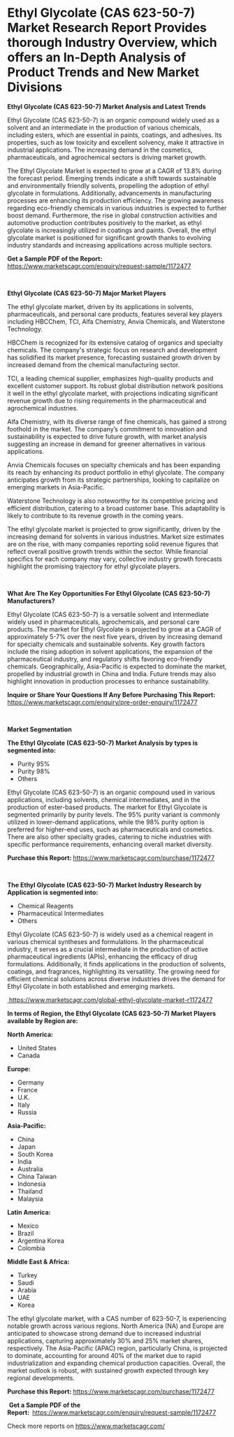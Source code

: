 <p><h1>Ethyl Glycolate (CAS 623-50-7) Market Research Report Provides thorough Industry Overview, which offers an In-Depth Analysis of Product Trends and New Market Divisions</h1></p><p><strong>Ethyl Glycolate (CAS 623-50-7) Market Analysis and Latest Trends</strong></p>
<p><p>Ethyl Glycolate (CAS 623-50-7) is an organic compound widely used as a solvent and an intermediate in the production of various chemicals, including esters, which are essential in paints, coatings, and adhesives. Its properties, such as low toxicity and excellent solvency, make it attractive in industrial applications. The increasing demand in the cosmetics, pharmaceuticals, and agrochemical sectors is driving market growth.</p><p>The Ethyl Glycolate Market is expected to grow at a CAGR of 13.8% during the forecast period. Emerging trends indicate a shift towards sustainable and environmentally friendly solvents, propelling the adoption of ethyl glycolate in formulations. Additionally, advancements in manufacturing processes are enhancing its production efficiency. The growing awareness regarding eco-friendly chemicals in various industries is expected to further boost demand. Furthermore, the rise in global construction activities and automotive production contributes positively to the market, as ethyl glycolate is increasingly utilized in coatings and paints. Overall, the ethyl glycolate market is positioned for significant growth thanks to evolving industry standards and increasing applications across multiple sectors.</p></p>
<p><strong>Get a Sample PDF of the Report:&nbsp;</strong> <a href="https://www.marketscagr.com/enquiry/request-sample/1172477?utm_campaign=3292&utm_medium=2&utm_source=Github&utm_content=ia&utm_term=03042025&utm_id=ethyl-glycolate-cas-623-50-7">https://www.marketscagr.com/enquiry/request-sample/1172477</a></p>
<p>&nbsp;</p>
<p><strong>Ethyl Glycolate (CAS 623-50-7) Major Market Players</strong></p>
<p><p>The ethyl glycolate market, driven by its applications in solvents, pharmaceuticals, and personal care products, features several key players including HBCChem, TCI, Alfa Chemistry, Anvia Chemicals, and Waterstone Technology.</p><p>HBCChem is recognized for its extensive catalog of organics and specialty chemicals. The company's strategic focus on research and development has solidified its market presence, forecasting sustained growth driven by increased demand from the chemical manufacturing sector.</p><p>TCI, a leading chemical supplier, emphasizes high-quality products and excellent customer support. Its robust global distribution network positions it well in the ethyl glycolate market, with projections indicating significant revenue growth due to rising requirements in the pharmaceutical and agrochemical industries.</p><p>Alfa Chemistry, with its diverse range of fine chemicals, has gained a strong foothold in the market. The company’s commitment to innovation and sustainability is expected to drive future growth, with market analysis suggesting an increase in demand for greener alternatives in various applications.</p><p>Anvia Chemicals focuses on specialty chemicals and has been expanding its reach by enhancing its product portfolio in ethyl glycolate. The company anticipates growth from its strategic partnerships, looking to capitalize on emerging markets in Asia-Pacific.</p><p>Waterstone Technology is also noteworthy for its competitive pricing and efficient distribution, catering to a broad customer base. This adaptability is likely to contribute to its revenue growth in the coming years.</p><p>The ethyl glycolate market is projected to grow significantly, driven by the increasing demand for solvents in various industries. Market size estimates are on the rise, with many companies reporting solid revenue figures that reflect overall positive growth trends within the sector. While financial specifics for each company may vary, collective industry growth forecasts highlight the promising trajectory for ethyl glycolate players.</p></p>
<p>&nbsp;</p>
<p><strong>What Are The Key Opportunities For Ethyl Glycolate (CAS 623-50-7) Manufacturers?</strong></p>
<p><p>Ethyl Glycolate (CAS 623-50-7) is a versatile solvent and intermediate widely used in pharmaceuticals, agrochemicals, and personal care products. The market for Ethyl Glycolate is projected to grow at a CAGR of approximately 5-7% over the next five years, driven by increasing demand for specialty chemicals and sustainable solvents. Key growth factors include the rising adoption in solvent applications, the expansion of the pharmaceutical industry, and regulatory shifts favoring eco-friendly chemicals. Geographically, Asia-Pacific is expected to dominate the market, propelled by industrial growth in China and India. Future trends may also highlight innovation in production processes to enhance sustainability.</p></p>
<p><strong>Inquire or Share Your Questions If Any Before Purchasing This Report:</strong> <a href="https://www.marketscagr.com/enquiry/pre-order-enquiry/1172477?utm_campaign=3292&utm_medium=2&utm_source=Github&utm_content=ia&utm_term=03042025&utm_id=ethyl-glycolate-cas-623-50-7">https://www.marketscagr.com/enquiry/pre-order-enquiry/1172477</a></p>
<p>&nbsp;</p>
<p><strong>Market Segmentation</strong></p>
<p><strong>The Ethyl Glycolate (CAS 623-50-7) Market Analysis by types is segmented into:</strong></p>
<p><ul><li>Purity 95%</li><li>Purity 98%</li><li>Others</li></ul></p>
<p><p>Ethyl Glycolate (CAS 623-50-7) is an organic compound used in various applications, including solvents, chemical intermediates, and in the production of ester-based products. The market for Ethyl Glycolate is segmented primarily by purity levels. The 95% purity variant is commonly utilized in lower-demand applications, while the 98% purity option is preferred for higher-end uses, such as pharmaceuticals and cosmetics. There are also other specialty grades, catering to niche industries with specific performance requirements, enhancing overall market diversity.</p></p>
<p><strong>Purchase this Report:&nbsp;</strong><a href="https://www.marketscagr.com/purchase/1172477?utm_campaign=3292&utm_medium=2&utm_source=Github&utm_content=ia&utm_term=03042025&utm_id=ethyl-glycolate-cas-623-50-7">https://www.marketscagr.com/purchase/1172477</a></p>
<p>&nbsp;</p>
<p><strong>The Ethyl Glycolate (CAS 623-50-7) Market Industry Research by Application is segmented into:</strong></p>
<p><ul><li>Chemical Reagents</li><li>Pharmaceutical Intermediates</li><li>Others</li></ul></p>
<p><p>Ethyl Glycolate (CAS 623-50-7) is widely used as a chemical reagent in various chemical syntheses and formulations. In the pharmaceutical industry, it serves as a crucial intermediate in the production of active pharmaceutical ingredients (APIs), enhancing the efficacy of drug formulations. Additionally, it finds applications in the production of solvents, coatings, and fragrances, highlighting its versatility. The growing need for efficient chemical solutions across diverse industries drives the demand for Ethyl Glycolate in both established and emerging markets.</p></p>
<p><a href="https://www.marketscagr.com/global-ethyl-glycolate-market-r1172477?utm_campaign=3292&utm_medium=2&utm_source=Github&utm_content=ia&utm_term=03042025&utm_id=ethyl-glycolate-cas-623-50-7">&nbsp;https://www.marketscagr.com/global-ethyl-glycolate-market-r1172477</a></p>
<p><strong>In terms of Region, the Ethyl Glycolate (CAS 623-50-7) Market Players available by Region are:</strong></p>
<p>
    <p> <strong> North America: </strong>
        <ul>
            <li>United States</li>
            <li>Canada</li>
        </ul>
        </p> 
    <p> <strong> Europe: </strong>
        <ul>
            <li>Germany</li>
            <li>France</li>
            <li>U.K.</li>
            <li>Italy</li>
            <li>Russia</li>
        </ul>
        </p> 
    <p> <strong> Asia-Pacific: </strong>
        <ul>
            <li>China</li>
            <li>Japan</li>
            <li>South Korea</li>
            <li>India</li>
            <li>Australia</li>
            <li>China Taiwan</li>
            <li>Indonesia</li>
            <li>Thailand</li>
            <li>Malaysia</li>
        </ul>
        </p> 
    <p> <strong> Latin America: </strong>
        <ul>
            <li>Mexico</li>
            <li>Brazil</li>
            <li>Argentina Korea</li>
            <li>Colombia</li>
        </ul>
        </p> 
    <p> <strong> Middle East & Africa: </strong>
        <ul>
            <li>Turkey</li>
            <li>Saudi</li>
            <li>Arabia</li>
            <li>UAE</li>
            <li>Korea</li>
        </ul>
    </p>
    </p>
<p><p>The ethyl glycolate market, with a CAS number of 623-50-7, is experiencing notable growth across various regions. North America (NA) and Europe are anticipated to showcase strong demand due to increased industrial applications, capturing approximately 30% and 25% market shares, respectively. The Asia-Pacific (APAC) region, particularly China, is projected to dominate, accounting for around 40% of the market due to rapid industrialization and expanding chemical production capacities. Overall, the market outlook is robust, with sustained growth expected through key regional developments.</p></p>
<p><strong>Purchase this Report: </strong><a href="https://www.marketscagr.com/purchase/1172477?utm_campaign=3292&utm_medium=2&utm_source=Github&utm_content=ia&utm_term=03042025&utm_id=ethyl-glycolate-cas-623-50-7">https://www.marketscagr.com/purchase/1172477</a></p>
<p>&nbsp;<strong>Get a Sample PDF of the Report:&nbsp;&nbsp;</strong><a href="https://www.marketscagr.com/enquiry/request-sample/1172477?utm_campaign=3292&utm_medium=2&utm_source=Github&utm_content=ia&utm_term=03042025&utm_id=ethyl-glycolate-cas-623-50-7">https://www.marketscagr.com/enquiry/request-sample/1172477</a></p>
<p><strong></strong></p>
<p>Check more reports on <a href="https://www.marketscagr.com/?utm_campaign=3292&utm_medium=2&utm_source=Github&utm_content=ia&utm_term=03042025&utm_id=ethyl-glycolate-cas-623-50-7">https://www.marketscagr.com/</a></p>